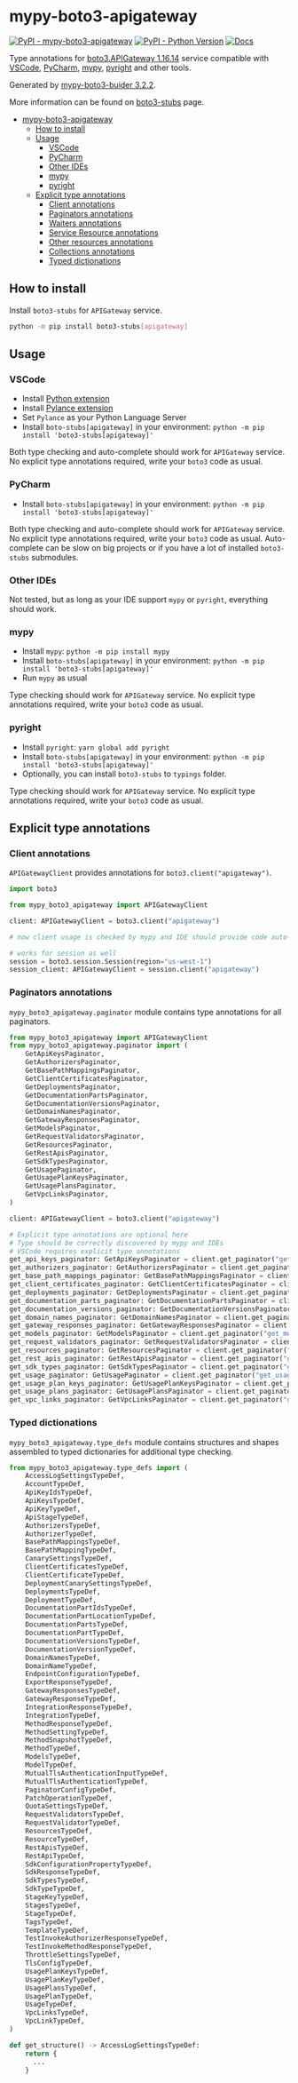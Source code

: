 # mypy-boto3-apigateway

[![PyPI - mypy-boto3-apigateway](https://img.shields.io/pypi/v/mypy-boto3-apigateway.svg?color=blue)](https://pypi.org/project/mypy-boto3-apigateway)
[![PyPI - Python Version](https://img.shields.io/pypi/pyversions/mypy-boto3-apigateway.svg?color=blue)](https://pypi.org/project/mypy-boto3-apigateway)
[![Docs](https://img.shields.io/readthedocs/mypy-boto3-builder.svg?color=blue)](https://mypy-boto3-builder.readthedocs.io/)

Type annotations for
[boto3.APIGateway 1.16.14](https://boto3.amazonaws.com/v1/documentation/api/1.16.14/reference/services/apigateway.html#APIGateway) service
compatible with
[VSCode](https://code.visualstudio.com/),
[PyCharm](https://www.jetbrains.com/pycharm/),
[mypy](https://github.com/python/mypy),
[pyright](https://github.com/microsoft/pyright)
and other tools.

Generated by [mypy-boto3-buider 3.2.2](https://github.com/vemel/mypy_boto3_builder).

More information can be found on [boto3-stubs](https://pypi.org/project/boto3-stubs/) page.

- [mypy-boto3-apigateway](#mypy-boto3-apigateway)
  - [How to install](#how-to-install)
  - [Usage](#usage)
    - [VSCode](#vscode)
    - [PyCharm](#pycharm)
    - [Other IDEs](#other-ides)
    - [mypy](#mypy)
    - [pyright](#pyright)
  - [Explicit type annotations](#explicit-type-annotations)
    - [Client annotations](#client-annotations)
    - [Paginators annotations](#paginators-annotations)
    - [Waiters annotations](#waiters-annotations)
    - [Service Resource annotations](#service-resource-annotations)
    - [Other resources annotations](#other-resources-annotations)
    - [Collections annotations](#collections-annotations)
    - [Typed dictionations](#typed-dictionations)

## How to install

Install `boto3-stubs` for `APIGateway` service.

```bash
python -m pip install boto3-stubs[apigateway]
```

## Usage

### VSCode

- Install [Python extension](https://marketplace.visualstudio.com/items?itemName=ms-python.python)
- Install [Pylance extension](https://marketplace.visualstudio.com/items?itemName=ms-python.vscode-pylance)
- Set `Pylance` as your Python Language Server
- Install `boto-stubs[apigateway]` in your environment: `python -m pip install 'boto3-stubs[apigateway]'`

Both type checking and auto-complete should work for `APIGateway` service.
No explicit type annotations required, write your `boto3` code as usual.

### PyCharm

- Install `boto-stubs[apigateway]` in your environment: `python -m pip install 'boto3-stubs[apigateway]'`

Both type checking and auto-complete should work for `APIGateway` service.
No explicit type annotations required, write your `boto3` code as usual.
Auto-complete can be slow on big projects or if you have a lot of installed `boto3-stubs` submodules.

### Other IDEs

Not tested, but as long as your IDE support `mypy` or `pyright`, everything should work.

### mypy

- Install `mypy`: `python -m pip install mypy`
- Install `boto-stubs[apigateway]` in your environment: `python -m pip install 'boto3-stubs[apigateway]'`
- Run `mypy` as usual

Type checking should work for `APIGateway` service.
No explicit type annotations required, write your `boto3` code as usual.

### pyright

- Install `pyright`: `yarn global add pyright`
- Install `boto-stubs[apigateway]` in your environment: `python -m pip install 'boto3-stubs[apigateway]'`
- Optionally, you can install `boto3-stubs` to `typings` folder.

Type checking should work for `APIGateway` service.
No explicit type annotations required, write your `boto3` code as usual.

## Explicit type annotations

### Client annotations

`APIGatewayClient` provides annotations for `boto3.client("apigateway")`.

```python
import boto3

from mypy_boto3_apigateway import APIGatewayClient

client: APIGatewayClient = boto3.client("apigateway")

# now client usage is checked by mypy and IDE should provide code auto-complete

# works for session as well
session = boto3.session.Session(region="us-west-1")
session_client: APIGatewayClient = session.client("apigateway")
```

### Paginators annotations

`mypy_boto3_apigateway.paginator` module contains type annotations for all paginators.

```python
from mypy_boto3_apigateway import APIGatewayClient
from mypy_boto3_apigateway.paginator import (
    GetApiKeysPaginator,
    GetAuthorizersPaginator,
    GetBasePathMappingsPaginator,
    GetClientCertificatesPaginator,
    GetDeploymentsPaginator,
    GetDocumentationPartsPaginator,
    GetDocumentationVersionsPaginator,
    GetDomainNamesPaginator,
    GetGatewayResponsesPaginator,
    GetModelsPaginator,
    GetRequestValidatorsPaginator,
    GetResourcesPaginator,
    GetRestApisPaginator,
    GetSdkTypesPaginator,
    GetUsagePaginator,
    GetUsagePlanKeysPaginator,
    GetUsagePlansPaginator,
    GetVpcLinksPaginator,
)

client: APIGatewayClient = boto3.client("apigateway")

# Explicit type annotations are optional here
# Type should be correctly discovered by mypy and IDEs
# VSCode requires explicit type annotations
get_api_keys_paginator: GetApiKeysPaginator = client.get_paginator("get_api_keys")
get_authorizers_paginator: GetAuthorizersPaginator = client.get_paginator("get_authorizers")
get_base_path_mappings_paginator: GetBasePathMappingsPaginator = client.get_paginator("get_base_path_mappings")
get_client_certificates_paginator: GetClientCertificatesPaginator = client.get_paginator("get_client_certificates")
get_deployments_paginator: GetDeploymentsPaginator = client.get_paginator("get_deployments")
get_documentation_parts_paginator: GetDocumentationPartsPaginator = client.get_paginator("get_documentation_parts")
get_documentation_versions_paginator: GetDocumentationVersionsPaginator = client.get_paginator("get_documentation_versions")
get_domain_names_paginator: GetDomainNamesPaginator = client.get_paginator("get_domain_names")
get_gateway_responses_paginator: GetGatewayResponsesPaginator = client.get_paginator("get_gateway_responses")
get_models_paginator: GetModelsPaginator = client.get_paginator("get_models")
get_request_validators_paginator: GetRequestValidatorsPaginator = client.get_paginator("get_request_validators")
get_resources_paginator: GetResourcesPaginator = client.get_paginator("get_resources")
get_rest_apis_paginator: GetRestApisPaginator = client.get_paginator("get_rest_apis")
get_sdk_types_paginator: GetSdkTypesPaginator = client.get_paginator("get_sdk_types")
get_usage_paginator: GetUsagePaginator = client.get_paginator("get_usage")
get_usage_plan_keys_paginator: GetUsagePlanKeysPaginator = client.get_paginator("get_usage_plan_keys")
get_usage_plans_paginator: GetUsagePlansPaginator = client.get_paginator("get_usage_plans")
get_vpc_links_paginator: GetVpcLinksPaginator = client.get_paginator("get_vpc_links")
```







### Typed dictionations

`mypy_boto3_apigateway.type_defs` module contains structures and shapes assembled
to typed dictionaries for additional type checking.

```python
from mypy_boto3_apigateway.type_defs import (
    AccessLogSettingsTypeDef,
    AccountTypeDef,
    ApiKeyIdsTypeDef,
    ApiKeysTypeDef,
    ApiKeyTypeDef,
    ApiStageTypeDef,
    AuthorizersTypeDef,
    AuthorizerTypeDef,
    BasePathMappingsTypeDef,
    BasePathMappingTypeDef,
    CanarySettingsTypeDef,
    ClientCertificatesTypeDef,
    ClientCertificateTypeDef,
    DeploymentCanarySettingsTypeDef,
    DeploymentsTypeDef,
    DeploymentTypeDef,
    DocumentationPartIdsTypeDef,
    DocumentationPartLocationTypeDef,
    DocumentationPartsTypeDef,
    DocumentationPartTypeDef,
    DocumentationVersionsTypeDef,
    DocumentationVersionTypeDef,
    DomainNamesTypeDef,
    DomainNameTypeDef,
    EndpointConfigurationTypeDef,
    ExportResponseTypeDef,
    GatewayResponsesTypeDef,
    GatewayResponseTypeDef,
    IntegrationResponseTypeDef,
    IntegrationTypeDef,
    MethodResponseTypeDef,
    MethodSettingTypeDef,
    MethodSnapshotTypeDef,
    MethodTypeDef,
    ModelsTypeDef,
    ModelTypeDef,
    MutualTlsAuthenticationInputTypeDef,
    MutualTlsAuthenticationTypeDef,
    PaginatorConfigTypeDef,
    PatchOperationTypeDef,
    QuotaSettingsTypeDef,
    RequestValidatorsTypeDef,
    RequestValidatorTypeDef,
    ResourcesTypeDef,
    ResourceTypeDef,
    RestApisTypeDef,
    RestApiTypeDef,
    SdkConfigurationPropertyTypeDef,
    SdkResponseTypeDef,
    SdkTypesTypeDef,
    SdkTypeTypeDef,
    StageKeyTypeDef,
    StagesTypeDef,
    StageTypeDef,
    TagsTypeDef,
    TemplateTypeDef,
    TestInvokeAuthorizerResponseTypeDef,
    TestInvokeMethodResponseTypeDef,
    ThrottleSettingsTypeDef,
    TlsConfigTypeDef,
    UsagePlanKeysTypeDef,
    UsagePlanKeyTypeDef,
    UsagePlansTypeDef,
    UsagePlanTypeDef,
    UsageTypeDef,
    VpcLinksTypeDef,
    VpcLinkTypeDef,
)

def get_structure() -> AccessLogSettingsTypeDef:
    return {
      ...
    }
```
